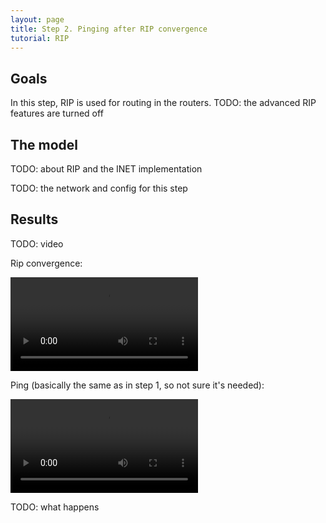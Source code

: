 ```yaml
---
layout: page
title: Step 2. Pinging after RIP convergence
tutorial: RIP
---
```


## Goals

In this step, RIP is used for routing in the routers. TODO: the advanced RIP features are turned off

## The model

TODO: about RIP and the INET implementation

TODO: the network and config for this step

## Results

TODO: video

Rip convergence:

<p><video autoplay loop controls onclick="this.paused ? this.play() : this.pause();" src="step2_3.mp4"></video></p>
<!--internal video recording, normal run until sendPing, animation speed none, playback speed 2.138, max anim speed kludge in simtimetextfigure-->

Ping (basically the same as in step 1, so not sure it's needed):

<p><video autoplay loop controls onclick="this.paused ? this.play() : this.pause();" src="step2_3_ping.mp4"></video></p>
<!--internal video recording, normal run from the end of the previous video until 51s, animation speed none, playback speed 2.138, max anim speed kludge in simtimetextfigure-->

TODO: what happens
